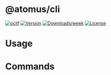@atomus/cli
==========



[![oclif](https://img.shields.io/badge/cli-oclif-brightgreen.svg)](https://oclif.io)
[![Version](https://img.shields.io/npm/v/@atomus/cli.svg)](https://npmjs.org/package/@atomus/cli)
[![Downloads/week](https://img.shields.io/npm/dw/@atomus/cli.svg)](https://npmjs.org/package/@atomus/cli)
[![License](https://img.shields.io/npm/l/@atomus/cli.svg)](https://github.com///blob/master/package.json)

<!-- toc -->
# Usage
<!-- usage -->
# Commands
<!-- commands -->
